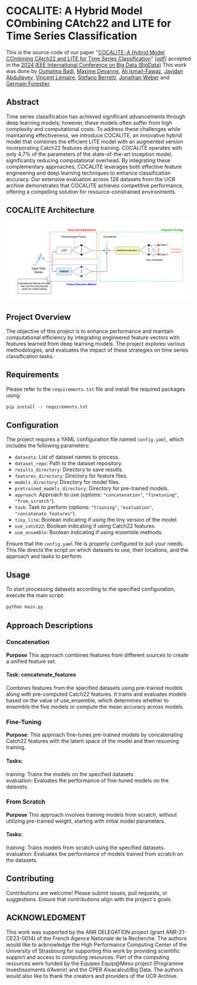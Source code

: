 # COCALITE: A Hybrid Model COmbining CAtch22 and LITE for Time Series Classification

This is the source code of our paper "[COCALITE: A Hybrid Model COmbining CAtch22 and LITE for Time Series Classification](https://doi.org/10.1109/BigData62323.2024.10825872)" [[pdf](https://germain-forestier.info/publis/bigdata2024.pdf)] accepted in the [2024 IEEE International Conference on Big Data (BigData)](https://www3.cs.stonybrook.edu/~ieeebigdata2024/) This work was done by [Oumaima Badi](https://www.linkedin.com/in/oumaima-badi-837060237/), [Maxime Devanne](https://maxime-devanne.com/), [Ali Ismail-Fawaz](https://hadifawaz1999.github.io/), [Javidan Abdullayev](https://az.linkedin.com/in/cavidan-abdullayev-83289815b), [Vincent Lemaire](https://fr.linkedin.com/in/vincentlemaire), [Stefano Berretti](https://www.micc.unifi.it/berretti/), [Jonathan Weber](https://www.jonathan-weber.eu/) and [Germain Forestier](https://germain-forestier.info/).

## Abstract

Time series classification has achieved significant advancements through deep learning models; however, these models often suffer from high complexity and computational costs. To address these challenges while maintaining effectiveness, we introduce COCALITE, an innovative hybrid model that combines the efficient LITE model with an augmented version incorporating Catch22 features during training. COCALITE operates with only 4.7% of the parameters of the state-of-the-art Inception model, significantly reducing computational overhead. By integrating these complementary approaches, COCALITE leverages both effective feature engineering and deep learning techniques to enhance classification accuracy. Our extensive evaluation across 128 datasets from the UCR archive demonstrates that COCALITE achieves competitive performance, offering a compelling solution for resource-constrained environments.

## COCALITE Architecture

<p align="center" width="50%">
<img src="cocalite-architecture.png" alt="cocalite"/>
</p>

## Project Overview

The objective of this project is to enhance performance and maintain computational efficiency by integrating engineered feature vectors with features learned from deep learning models. The project explores various methodologies, and evaluates the impact of these strategies on time series classification tasks.

## Requirements

Please refer to the `requirements.txt` file and install the required packages using:

```bash
pip install -r requirements.txt
```

## Configuration

The project requires a YAML configuration file named `config.yaml`, which includes the following parameters:

- `datasets`: List of dataset names to process.
- `dataset_repo`: Path to the dataset repository.
- `results_directory`: Directory to save results.
- `features_directory`: Directory for feature files.
- `models_directory`: Directory for model files.
- `pretrained_models_directory`: Directory for pre-trained models.
- `approach`: Approach to use (options: `"concatenation"`, `"finetuning"`, `"from_scratch"`).
- `task`: Task to perform (options: `"training"`, `"evaluation"`, `"concatenate_features"`).
- `tiny_lite`: Boolean indicating if using the tiny version of the model.
- `use_catch22`: Boolean indicating if using Catch22 features.
- `use_ensemble`: Boolean indicating if using ensemble methods.

Ensure that the `config.yaml` file is properly configured to suit your needs. This file directs the script on which datasets to use, their locations, and the approach and tasks to perform.

## Usage

To start processing datasets according to the specified configuration, execute the main script:

```bash
python main.py
```
## Approach Descriptions
### Concatenation
**Purpose** This approach combines features from different sources to create a unified feature set.

#### Task: concatenate_features

Combines features from the specified datasets using pre-trained models along with pre-computed Catch22 features. It trains and evaluates models based on the value of use_ensemble, which determines whether to ensemble the five models or compute the mean accuracy across models.

### Fine-Tuning
**Purpose**: This approach fine-tunes pre-trained models by concatenating Catch22 features with the latent space of the model and then resuming training.

#### Tasks:

training: Trains the models on the specified datasets.<br>
evaluation: Evaluates the performance of fine-tuned models on the datasets.

### From Scratch
**Purpose** This approach involves training models from scratch, without utilizing pre-trained weight, starting with initial model parameters.

#### Tasks:

training: Trains models from scratch using the specified datasets.<br>
evaluation: Evaluates the performance of models trained from scratch on the datasets.

## Contributing
Contributions are welcome! Please submit issues, pull requests, or suggestions. Ensure that contributions align with the project's goals.

## ACKNOWLEDGMENT

This work was supported by the ANR DELEGATION project (grant ANR-21-CE23-0014) of the French Agence Nationale de la Recherche. The authors would like to acknowledge the High Performance Computing Center of the University of Strasbourg for supporting this work by providing scientific support and access to computing resources. Part of the computing resources were funded by the Equipex Equip@Meso project (Programme Investissements d’Avenir) and the CPER Alsacalcul/Big Data. The authors would also like to thank the creators and providers of the UCR Archive.

